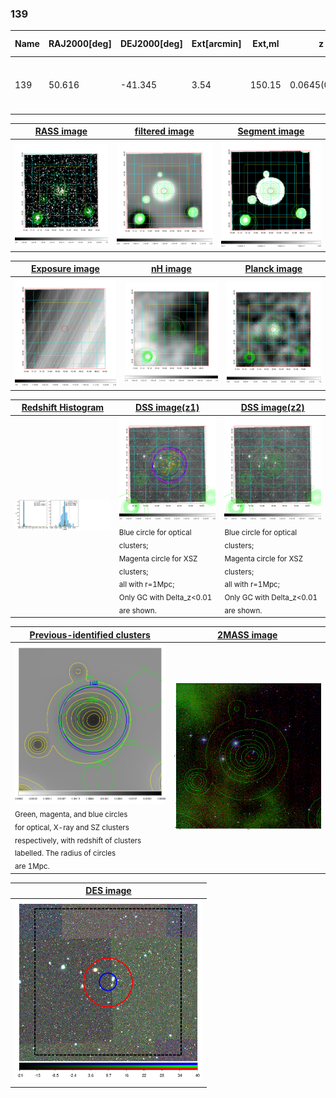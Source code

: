 <div STYLE="page-break-after: always;"></div>

### 139

|Name|RAJ2000[deg]|DEJ2000[deg] |Ext[arcmin]| Ext,ml | z | z_src| C|GC(XSZ,Delta_z<0.01)| GC(OPT,Delta_z<0.01)|GC| R_sig[arcmin] | R500[arcmin] | R500[Mpc]| CRsig[c/s] | CR500[c/s] |L500[1E44 erg/s]|F500[1E-12 erg/s/cm^2]| M500[1E14 Msun]|Tx[keV]|Cnt_sig|Beta|Rc[arcmin]|Comment|Alias|
|---|---|---|---|---|---|------|---|--------|---------|----------|---|---|---|---|---|---|---|---|---|---|---|---|---|---|
|139| 50.616| -41.345| 3.54| 150.15| 0.0645(0.005)| z1, z_xsz| B| MCXC, PSZ2, Tar| A, N, W| A, MCXC, N, PSZ2, Tar, W| 9.288| 11.153| 0.830| 0.320(0.036)| 0.331(0.037)| 0.637(0.043)| 6.341(0.428)| 1.73(0.06)| 3.06(0.07)| 145.3| 0.950(-0.067+0.037)| 6.442(-0.514+0.388)| -| k437|

|[RASS image](../image/139/139_img.pdf)|[filtered image](../image/139/139_fil.pdf)|[Segment image](../image/139/139_seg.pdf)|
|-------------------|--------------------|-------------------|
| <img src="../image/139/139_img.png" width="300">  | <img src="../image/139/139_fil.png" width="300">   | <img src="../image/139/139_seg.png" width="300">  |

|[Exposure image](../image/139/139_mex.pdf)| [nH image](../image/139/139_nh.pdf)| [Planck image](../image/139/139_p.pdf)|
|-------------------|--------------------|-------------------|
|<img src="../image/139/139_mex.png" width="300">   | <img src="../image/139/139_nh.png" width="300">    | <img src="../image/139/139_p.png" width="300"> |

|[Redshift Histogram](../image/139/139_zg.pdf) | [DSS image(z1)](../image/139/139_dss_z1.pdf)      |  [DSS image(z2)](../image/139/139_dss_z2.pdf)    |
|-------------------|--------------------|-------------------|
|<img src="../image/139/139_zg.png" width="300"> |<img src="../image/139/139_dss_z1.png" width="300"> <sub><br>Blue circle for optical clusters; <br>Magenta circle for XSZ clusters; <br>all with r=1Mpc; <br>Only GC with Delta_z<0.01 are shown. </sub>| <img src="../image/139/139_dss_z2.png" width="300"><sub><br>Blue circle for optical clusters; <br>Magenta circle for XSZ clusters; <br>all with r=1Mpc; <br>Only GC with Delta_z<0.01 are shown. </sub> |

|[Previous-identified clusters](../image/139/139_gc.pdf) | [2MASS image](../image/139/139_2mass.pdf)      |
|-------------------|-------------------|
|<img src=../image/139/139_gc.png width="300"> <br><sub>Green, magenta, and blue circles <br>for optical, X-ray and SZ clusters <br>respectively, with redshift of clusters <br>labelled. The radius of circles <br>are 1Mpc.</sub>|<img src="../image/139/139_2mass.png" width="300">  |

|[DES image](../image/139/139_des.pdf)   |
|-------------------|
| <img src="../image/139/139_des.png" width="300">  |
